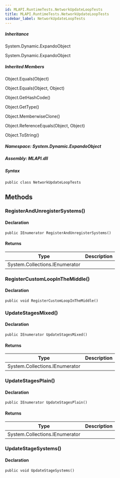 ```yaml
---  
id: MLAPI.RuntimeTests.NetworkUpdateLoopTests  
title: MLAPI.RuntimeTests.NetworkUpdateLoopTests
sidebar_label: NetworkUpdateLoopTests
---
```


<div class="markdown level0 summary">

</div>

<div class="markdown level0 conceptual">

</div>

<div class="inheritance">

##### Inheritance

<div class="level0">

System.Dynamic.ExpandoObject

</div>

<div class="level1">

System.Dynamic.ExpandoObject

</div>

</div>

<div class="inheritedMembers">

##### Inherited Members

<div>

Object.Equals(Object)

</div>

<div>

Object.Equals(Object, Object)

</div>

<div>

Object.GetHashCode()

</div>

<div>

Object.GetType()

</div>

<div>

Object.MemberwiseClone()

</div>

<div>

Object.ReferenceEquals(Object, Object)

</div>

<div>

Object.ToString()

</div>

</div>

##### **Namespace**: System.Dynamic.ExpandoObject

##### **Assembly**: MLAPI.dll

##### Syntax

    public class NetworkUpdateLoopTests

## Methods 

### RegisterAndUnregisterSystems()

<div class="markdown level1 summary">

</div>

<div class="markdown level1 conceptual">

</div>

#### Declaration

    public IEnumerator RegisterAndUnregisterSystems()

#### Returns

| Type                           | Description |
|--------------------------------|-------------|
| System.Collections.IEnumerator |             |

### RegisterCustomLoopInTheMiddle()

<div class="markdown level1 summary">

</div>

<div class="markdown level1 conceptual">

</div>

#### Declaration

    public void RegisterCustomLoopInTheMiddle()

### UpdateStagesMixed()

<div class="markdown level1 summary">

</div>

<div class="markdown level1 conceptual">

</div>

#### Declaration

    public IEnumerator UpdateStagesMixed()

#### Returns

| Type                           | Description |
|--------------------------------|-------------|
| System.Collections.IEnumerator |             |

### UpdateStagesPlain()

<div class="markdown level1 summary">

</div>

<div class="markdown level1 conceptual">

</div>

#### Declaration

    public IEnumerator UpdateStagesPlain()

#### Returns

| Type                           | Description |
|--------------------------------|-------------|
| System.Collections.IEnumerator |             |

### UpdateStageSystems()

<div class="markdown level1 summary">

</div>

<div class="markdown level1 conceptual">

</div>

#### Declaration

    public void UpdateStageSystems()
